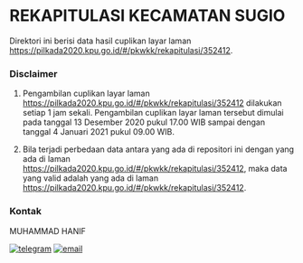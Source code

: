 
# REKAPITULASI KECAMATAN SUGIO

Direktori ini berisi data hasil cuplikan layar laman https://pilkada2020.kpu.go.id/#/pkwkk/rekapitulasi/352412.

### Disclaimer

1. Pengambilan cuplikan layar laman https://pilkada2020.kpu.go.id/#/pkwkk/rekapitulasi/352412 dilakukan setiap 1 jam sekali. Pengambilan cuplikan layar laman tersebut dimulai pada tanggal 13 Desember 2020 pukul 17.00 WIB sampai dengan tanggal 4 Januari 2021 pukul 09.00 WIB.

2. Bila terjadi perbedaan data antara yang ada di repositori ini dengan yang ada di laman https://pilkada2020.kpu.go.id/#/pkwkk/rekapitulasi/352412, maka data yang valid adalah yang ada di laman https://pilkada2020.kpu.go.id/#/pkwkk/rekapitulasi/352412.

### Kontak

MUHAMMAD HANIF

[![telegram](https://img.shields.io/badge/telegram-@hanifmu-blue)](https://t.me/hanifmu) [![email](https://img.shields.io/badge/email-moehammadhanif@gmail.com-white)](mailto:moehammadhanif@gmail.com)


